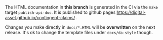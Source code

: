The HTML documentation in **this branch** is generated in the CI via the `make` target `publish-api-doc`. It is published to github pages https://digital-asset.github.io/contingent-claims/ .

Changes you make directly in `docs/*.HTML` will be **overwritten** on the next release. It's ok to change the template files under `docs/da-style` though.
